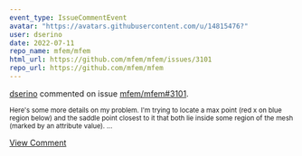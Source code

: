 ```yaml
---
event_type: IssueCommentEvent
avatar: "https://avatars.githubusercontent.com/u/14815476?"
user: dserino
date: 2022-07-11
repo_name: mfem/mfem
html_url: https://github.com/mfem/mfem/issues/3101
repo_url: https://github.com/mfem/mfem
---
```


<a href='https://github.com/dserino' target='_blank'>dserino</a> commented on issue <a href='https://github.com/mfem/mfem/issues/3101' target='_blank'>mfem/mfem#3101</a>.

<small>Here's some more details on my problem. I'm trying to locate a max point (red x on blue region below) and the saddle point closest to it that both lie inside some region of the mesh (marked by an attribute value)....</small>

<a href='https://github.com/mfem/mfem/issues/3101' target='_blank'>View Comment</a>